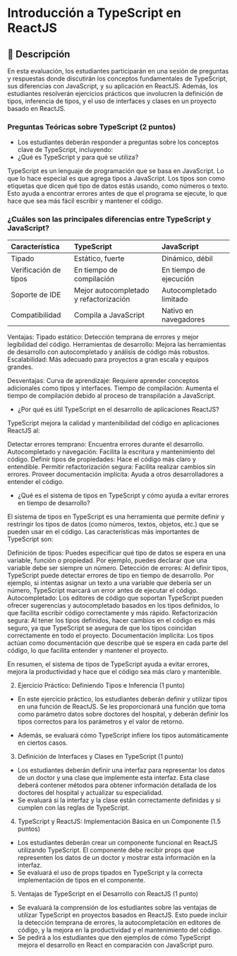 # Introducción a TypeScript en ReactJS

## 📖 Descripción
En esta evaluación, los estudiantes participarán en una sesión de preguntas y respuestas
donde discutirán los conceptos fundamentales de TypeScript, sus diferencias con JavaScript,
y su aplicación en ReactJS. Además, los estudiantes resolverán ejercicios prácticos que
involucren la definición de tipos, inferencia de tipos, y el uso de interfaces y clases en un
proyecto basado en ReactJS.

### Preguntas Teóricas sobre TypeScript (2 puntos)
- Los estudiantes deberán responder a preguntas sobre los conceptos clave de
TypeScript, incluyendo:
- ¿Qué es TypeScript y para qué se utiliza?

TypeScript es un lenguaje de programación que se basa en JavaScript. Lo que lo hace especial es que agrega tipos a JavaScript.
Los tipos son como etiquetas que dicen qué tipo de datos estás usando, como números o texto. Esto ayuda a encontrar errores antes de que el programa se ejecute, lo que hace que sea más fácil escribir y mantener el código.

### ¿Cuáles son las principales diferencias entre TypeScript y JavaScript?

Característica | TypeScript | JavaScript
| :--- | :--- | :---
Tipado  | Estático, fuerte | Dinámico, débil
Verificación de tipos | En tiempo de compilación | En tiempo de ejecución
Soporte de IDE | Mejor autocompletado y refactorización | Autocompletado limitado
Compatibilidad | Compila a JavaScript | Nativo en navegadores

Ventajas:
Tipado estático: Detección temprana de errores y mejor legibilidad del código.
Herramientas de desarrollo: Mejora las herramientas de desarrollo con autocompletado y análisis de código más robustos.
Escalabilidad: Más adecuado para proyectos a gran escala y equipos grandes.

Desventajas:
Curva de aprendizaje: Requiere aprender conceptos adicionales como tipos y interfaces.
Tiempo de compilación: Aumenta el tiempo de compilación debido al proceso de transpilación a JavaScript.


- ¿Por qué es útil TypeScript en el desarrollo de aplicaciones ReactJS?

TypeScript mejora la calidad y mantenibilidad del código en aplicaciones ReactJS al:

Detectar errores temprano: Encuentra errores durante el desarrollo.
Autocompletado y navegación: Facilita la escritura y mantenimiento del código.
Definir tipos de propiedades: Hace el código más claro y entendible.
Permitir refactorización segura: Facilita realizar cambios sin errores.
Proveer documentación implícita: Ayuda a otros desarrolladores a entender el código.



- ¿Qué es el sistema de tipos en TypeScript y cómo ayuda a evitar errores en
tiempo de desarrollo?

El sistema de tipos en TypeScript es una herramienta que permite definir y restringir los tipos de datos (como números, textos, objetos, etc.) que se pueden usar en el código. Las características más importantes de TypeScript son:

Definición de tipos: Puedes especificar qué tipo de datos se espera en una variable, función o propiedad. Por ejemplo, puedes declarar que una variable debe ser siempre un número.
Detección de errores: Al definir tipos, TypeScript puede detectar errores de tipo en tiempo de desarrollo. Por ejemplo, si intentas asignar un texto a una variable que debería ser un número, TypeScript marcará un error antes de ejecutar el código.
Autocompletado: Los editores de código que soportan TypeScript pueden ofrecer sugerencias y autocompletado basados en los tipos definidos, lo que facilita escribir código correctamente y más rápido.
Refactorización segura: Al tener los tipos definidos, hacer cambios en el código es más seguro, ya que TypeScript se asegura de que los tipos coincidan correctamente en todo el proyecto.
Documentación implícita: Los tipos actúan como documentación que describe qué se espera en cada parte del código, lo que facilita entender y mantener el proyecto.

En resumen, el sistema de tipos de TypeScript ayuda a evitar errores, mejora la productividad y hace que el código sea más claro y mantenible.

2. Ejercicio Práctico: Definiendo Tipos e Inferencia (1 punto)
- En este ejercicio práctico, los estudiantes deberán definir y utilizar tipos en una función
de ReactJS. Se les proporcionará una función que toma como parámetro datos sobre
doctores del hospital, y deberán definir los tipos correctos para los parámetros y el valor
de retorno.

- Además, se evaluará cómo TypeScript infiere los tipos automáticamente en
ciertos casos.



3. Definición de Interfaces y Clases en TypeScript (1 punto)
- Los estudiantes deberán definir una interfaz para representar los datos de un doctor y
una clase que implemente esta interfaz. Esta clase deberá contener métodos para
obtener información detallada de los doctores del hospital y actualizar su especialidad.
- Se evaluará si la interfaz y la clase están correctamente definidas y si cumplen
con las reglas de TypeScript.

4. TypeScript y ReactJS: Implementación Básica en un Componente
(1.5 puntos)
- Los estudiantes deberán crear un componente funcional en ReactJS utilizando
TypeScript. El componente debe recibir props que representen los datos de un doctor y
mostrar esta información en la interfaz.
- Se evaluará el uso de props tipados en TypeScript y la correcta implementación
de tipos en el componente.

5. Ventajas de TypeScript en el Desarrollo con ReactJS (1 punto)
- Se evaluará la comprensión de los estudiantes sobre las ventajas de utilizar TypeScript
en proyectos basados en ReactJS. Esto puede incluir la detección temprana de errores,
la autocompletación en editores de código, y la mejora en la productividad y el
mantenimiento del código.
- Se pedirá a los estudiantes que den ejemplos de cómo TypeScript mejora el
desarrollo en React en comparación con JavaScript puro.
